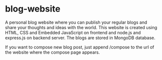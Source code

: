 # blog-website
 
A personal blog website where you can publish your regular blogs and share your thoughts and ideas with the world. This website is created using HTML, CSS and Embedded JavaScript on frontend and node.js and express.js on backend server. The blogs are stored in MongoDB database.

If you want to compose new blog post, just append /compose to the url of the website where the compose page appears.

